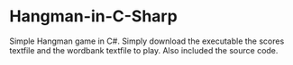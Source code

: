 # Hangman-in-C-Sharp
Simple Hangman game in C#. Simply download the executable the scores textfile and the wordbank textfile to play. Also included the source code.

